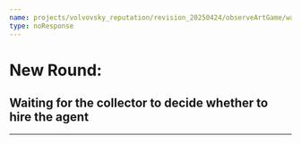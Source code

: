 ```yaml
---
name: projects/volvovsky_reputation/revision_20250424/observeArtGame/waiting_for_collector.md
type: noResponse
---
```


# New Round:

## Waiting for the collector to decide whether to hire the agent

---
